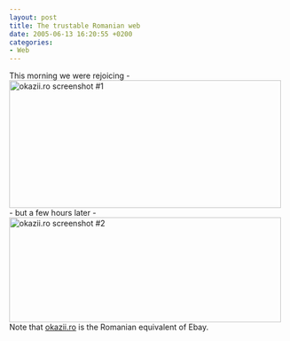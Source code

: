 ```yaml
---
layout: post
title: The trustable Romanian web
date: 2005-06-13 16:20:55 +0200
categories:
- Web
---
```

<p>This morning we were rejoicing -<br />
<img src="http://www.rusiczki.net/blog/blogpics/okazii_part_one_resize.gif" width="490" height="230" class="image" alt="okazii.ro screenshot #1" /><br />
- but a few hours later -<br />
<img src="http://www.rusiczki.net/blog/blogpics/okazii_part_two_resize.gif" width="490" height="189" class="image" alt="okazii.ro screenshot #2" /><br />
Note that <a href="http://www.okazii.ro">okazii.ro</a> is the Romanian equivalent of Ebay.</p>
